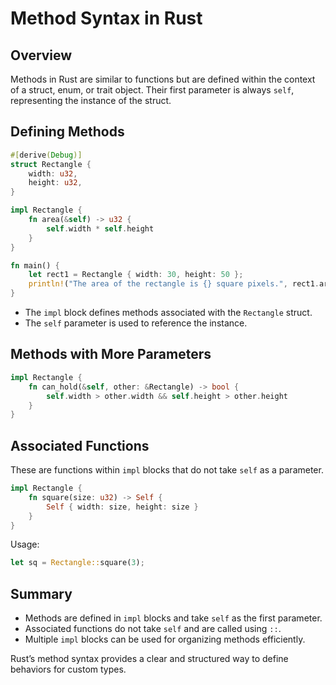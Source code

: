 # Method Syntax in Rust

## Overview
Methods in Rust are similar to functions but are defined within the context of a struct, enum, or trait object. Their first parameter is always `self`, representing the instance of the struct.

## Defining Methods

```rust
#[derive(Debug)]
struct Rectangle {
    width: u32,
    height: u32,
}

impl Rectangle {
    fn area(&self) -> u32 {
        self.width * self.height
    }
}

fn main() {
    let rect1 = Rectangle { width: 30, height: 50 };
    println!("The area of the rectangle is {} square pixels.", rect1.area());
}
```

- The `impl` block defines methods associated with the `Rectangle` struct.
- The `self` parameter is used to reference the instance.

## Methods with More Parameters

```rust
impl Rectangle {
    fn can_hold(&self, other: &Rectangle) -> bool {
        self.width > other.width && self.height > other.height
    }
}
```

## Associated Functions
These are functions within `impl` blocks that do not take `self` as a parameter.

```rust
impl Rectangle {
    fn square(size: u32) -> Self {
        Self { width: size, height: size }
    }
}
```

Usage:
```rust
let sq = Rectangle::square(3);
```

## Summary
- Methods are defined in `impl` blocks and take `self` as the first parameter.
- Associated functions do not take `self` and are called using `::`.
- Multiple `impl` blocks can be used for organizing methods efficiently.

Rust’s method syntax provides a clear and structured way to define behaviors for custom types.

